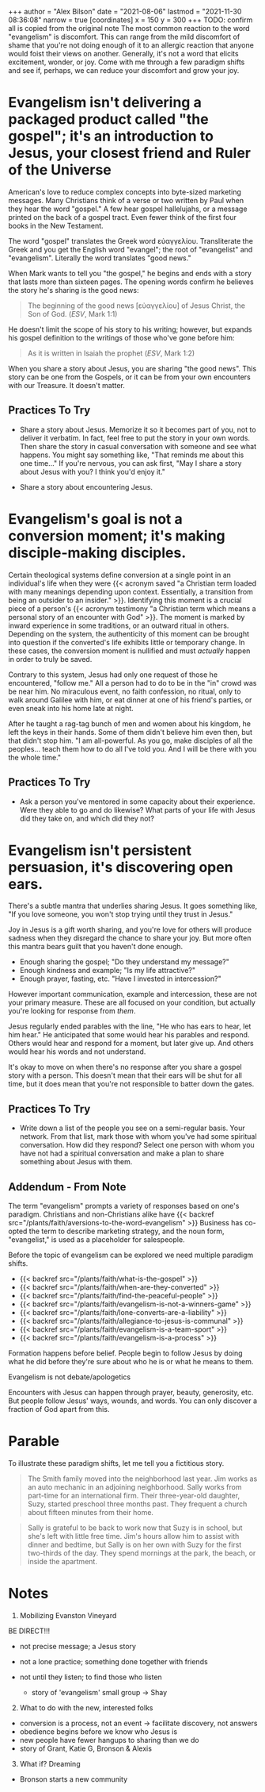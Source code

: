 +++
author = "Alex Bilson"
date = "2021-08-06"
lastmod = "2021-11-30 08:36:08"
narrow = true
[coordinates]
    x = 150
    y = 300
+++
TODO: confirm all is copied from the original note
The most common reaction to the word "evangelism" is discomfort. This can range from the mild discomfort of shame that you're not doing enough of it to an allergic reaction that anyone would foist their views on another. Generally, it's not a word that elicits excitement, wonder, or joy. Come with me through a few paradigm shifts and see if, perhaps, we can reduce your discomfort and grow your joy.

# Evangelism isn't delivering a packaged product called "the gospel"; it's an introduction to Jesus, your closest friend and Ruler of the Universe

American's love to reduce complex concepts into byte-sized marketing messages. Many Christians think of a verse or two written by Paul when they hear the word "gospel." A few hear gospel hallelujahs, or a message printed on the back of a gospel tract. Even fewer think of the first four books in the New Testament.

The word "gospel" translates the Greek word εὐαγγελίου. Transliterate the Greek and you get the English word "evangel"; the root of "evangelist" and "evangelism". Literally the word translates "good news."

When Mark wants to tell you "the gospel," he begins and ends with a story that lasts more than sixteen pages. The opening words confirm he believes the story he's sharing is the good news:

> The beginning of the good news [εὐαγγελίου] of Jesus Christ, the Son of God. (_ESV_, Mark 1:1)

He doesn't limit the scope of his story to his writing; however, but expands his gospel definition to the writings of those who've gone before him:

> As it is written in Isaiah the prophet (_ESV_, Mark 1:2)

When you share a story about Jesus, you are sharing "the good news". This story can be one from the Gospels, or it can be from your own encounters with our Treasure. It doesn't matter.

## Practices To Try

- Share a story about Jesus. Memorize it so it becomes part of you, not to deliver it verbatim. In fact, feel free to put the story in your own words. Then share the story in casual conversation with someone and see what happens. You might say something like, "That reminds me about this one time..." If you're nervous, you can ask first, "May I share a story about Jesus with you? I think you'd enjoy it."

- Share a story about encountering Jesus.

# Evangelism's goal is not a conversion moment; it's making disciple-making disciples.

Certain theological systems define conversion at a single point in an individual's life when they were {{< acronym saved "a Christian term loaded with many meanings depending upon context. Essentially, a transition from being an outsider to an insider." >}}. Identifying this moment is a crucial piece of a person's {{< acronym testimony "a Christian term which means a personal story of an encounter with God" >}}. The moment is marked by inward experience in some traditions, or an outward ritual in others. Depending on the system, the authenticity of this moment can be brought into question if the converted's life exhibits little or temporary change. In these cases, the conversion moment is nullified and must _actually_ happen in order to truly be saved.

Contrary to this system, Jesus had only one request of those he encountered, "follow me." All a person had to do to be in the "in" crowd was be near him. No miraculous event, no faith confession, no ritual, only to walk around Galilee with him, or eat dinner at one of his friend's parties, or even sneak into his home late at night.

After he taught a rag-tag bunch of men and women about his kingdom, he left the keys in their hands. Some of them didn't believe him even then, but that didn't stop him. "I am all-powerful. As you go, make disciples of all the peoples... teach them how to do all I've told you. And I will be there with you the whole time."

## Practices To Try

- Ask a person you've mentored in some capacity about their experience. Were they able to go and do likewise? What parts of your life with Jesus did they take on, and which did they not?

# Evangelism isn't persistent persuasion, it's discovering open ears.

There's a subtle mantra that underlies sharing Jesus. It goes something like, "If you love someone, you won't stop trying until they trust in Jesus."

Joy in Jesus is a gift worth sharing, and you're love for others will produce sadness when they disregard the chance to share your joy. But more often this mantra bears guilt that you haven't done enough.

- Enough sharing the gospel; "Do they understand my message?"
- Enough kindness and example; "Is my life attractive?"
- Enough prayer, fasting, etc. "Have I invested in intercession?"

However important communication, example and intercession, these are not your primary measure. These are all focused on your condition, but actually you're looking for response from _them_.

Jesus regularly ended parables with the line, "He who has ears to hear, let him hear." He anticipated that some would hear his parables and respond. Others would hear and respond for a moment, but later give up. And others would hear his words and not understand.

It's okay to move on when there's no response after you share a gospel story with a person. This doesn't mean that their ears will be shut for all time, but it does mean that you're not responsible to batter down the gates.

## Practices To Try

- Write down a list of the people you see on a semi-regular basis. Your network. From that list, mark those with whom you've had some spiritual conversation. How did they respond? Select one person with whom you have not had a spiritual conversation and make a plan to share something about Jesus with them.

## Addendum - From Note

The term "evangelism" prompts a variety of responses based on one's paradigm. Christians and non-Christians alike have {{< backref src="/plants/faith/aversions-to-the-word-evangelism" >}} Business has co-opted the term to describe marketing strategy, and the noun form, "evangelist," is used as a placeholder for salespeople.

Before the topic of evangelism can be explored we need multiple paradigm shifts.

- {{< backref src="/plants/faith/what-is-the-gospel" >}}
- {{< backref src="/plants/faith/when-are-they-converted" >}}
- {{< backref src="/plants/faith/find-the-peaceful-people" >}}
- {{< backref src="/plants/faith/evangelism-is-not-a-winners-game" >}}
- {{< backref src="/plants/faith/lone-converts-are-a-liability" >}}
- {{< backref src="/plants/faith/allegiance-to-jesus-is-communal" >}}
- {{< backref src="/plants/faith/evangelism-is-a-team-sport" >}}
- {{< backref src="/plants/faith/evangelism-is-a-process" >}}

Formation happens before belief. People begin to follow Jesus by doing what he did before they're sure about who he is or what he means to them.

Evangelism is not debate/apologetics

Encounters with Jesus can happen through prayer, beauty, generosity, etc. But people follow Jesus' ways, wounds, and words. You can only discover a fraction of God apart from this.

# Parable

To illustrate these paradigm shifts, let me tell you a fictitious story.

> The Smith family moved into the neighborhood last year. Jim works as an auto mechanic in an adjoining neighborhood. Sally works from part-time for an international firm. Their three-year-old daughter, Suzy, started preschool three months past. They frequent a church about fifteen minutes from their home.

> Sally is grateful to be back to work now that Suzy is in school, but she's left with little free time. Jim's hours allow him to assist with dinner and bedtime, but Sally is on her own with Suzy for the first two-thirds of the day. They spend mornings at the park, the beach, or inside the apartment.

# Notes

1. Mobilizing Evanston Vineyard

BE DIRECT!!!
- not precise message; a Jesus story
- not a lone practice; something done together with friends
- not until they listen; to find those who listen

  - story of 'evangelism' small group -> Shay

2. What to do with the new, interested folks

- conversion is a process, not an event -> facilitate discovery, not answers
- obedience begins before we know who Jesus is
- new people have fewer hangups to sharing than we do
- story of Grant, Katie G, Bronson & Alexis

3. What if? Dreaming

- Bronson starts a new community

